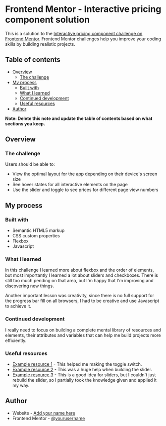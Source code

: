 # Frontend Mentor - Interactive pricing component solution

This is a solution to the [Interactive pricing component challenge on Frontend Mentor](https://www.frontendmentor.io/challenges/interactive-pricing-component-t0m8PIyY8). Frontend Mentor challenges help you improve your coding skills by building realistic projects. 

## Table of contents

- [Overview](#overview)
  - [The challenge](#the-challenge)
- [My process](#my-process)
  - [Built with](#built-with)
  - [What I learned](#what-i-learned)
  - [Continued development](#continued-development)
  - [Useful resources](#useful-resources)
- [Author](#author)

**Note: Delete this note and update the table of contents based on what sections you keep.**

## Overview

### The challenge

Users should be able to:

- View the optimal layout for the app depending on their device's screen size
- See hover states for all interactive elements on the page
- Use the slider and toggle to see prices for different page view numbers

## My process

### Built with

- Semantic HTML5 markup
- CSS custom properties
- Flexbox
- Javascript

### What I learned

In this challenge I learned more about flexbox and the order of elements, but most importantly I learned a lot about sliders and checkboxes. There is still too much pending on that area, but I'm happy that I'm improving and discovering new things. 

Another important lesson was creativity, since there is no full support for the progress bar fill on all browsers, I had to be creative and use Javascript to achieve it.

### Continued development

I really need to focus on building a complete mental library of resources and elements, their attributes and variables that can help me build projects more efficiently.

### Useful resources

- [Example resource 1](https://www.w3schools.com/howto/howto_css_switch.asp) - This helped me making the toggle switch.
- [Example resource 2](https://www.smashingmagazine.com/2021/12/create-custom-range-input-consistent-browsers/) - This was a huge help when building the slider.
- [Example resource 3](https://www.youtube.com/watch?v=Ow0QjqmaRtQ&ab_channel=EasyTutorials) - This is a good idea for sliders, but I couldn't just rebuild the slider, so I partially took the knowledge given and applied it my way.

## Author

- Website - [Add your name here](https://www.mynorzuniga.myportfolio.com)
- Frontend Mentor - [@yourusername](https://www.frontendmentor.io/profile/mynorzs)

